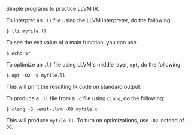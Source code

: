 Simple programs to practice LLVM IR.

To interpret an `.ll` file using the LLVM interpreter,
do the following:

```
$ lli myfile.ll
```

To see the exit value of a main function, you can use

```
$ echo $?
```

To optimize an `.ll` file using LLVM's middle layer, `opt`,
do the following:

```
$ opt -O2 -S myfile.ll
```

This will print the resulting IR code on standard output.

To produce a `.ll` file from a `.c` file
using `clang`, do the following:

```
$ clang -S -emit-llvm -O0 myfile.c
```

This will produce `myfile.ll`. To turn on optimizations, use `-O2`
instead of `-O0`.
